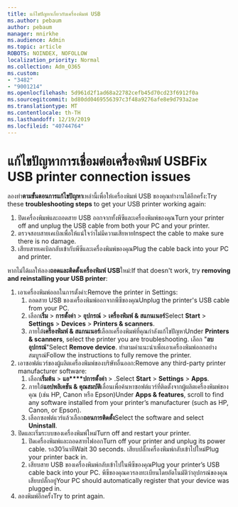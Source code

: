 ```yaml
---
title: แก้ไขปัญหาเกี่ยวกับเครื่องพิมพ์ USB
ms.author: pebaum
author: pebaum
manager: mnirkhe
ms.audience: Admin
ms.topic: article
ROBOTS: NOINDEX, NOFOLLOW
localization_priority: Normal
ms.collection: Adm_O365
ms.custom:
- "3482"
- "9001214"
ms.openlocfilehash: 5d961d2f1ad68a22782cefb45d70cd23f6912f0a
ms.sourcegitcommit: bd80dd0469556397c3f48a9276afe8e9d793a2ae
ms.translationtype: MT
ms.contentlocale: th-TH
ms.lasthandoff: 12/19/2019
ms.locfileid: "40744764"
---
```

# <a name="fix-usb-printer-connection-issues"></a><span data-ttu-id="aa294-102">แก้ไขปัญหาการเชื่อมต่อเครื่องพิมพ์ USB</span><span class="sxs-lookup"><span data-stu-id="aa294-102">Fix USB printer connection issues</span></span>

<span data-ttu-id="aa294-103">ลองทำ**ตามขั้นตอนการแก้ไขปัญหา**เหล่านี้เพื่อให้เครื่องพิมพ์ USB ของคุณทำงานได้อีกครั้ง:</span><span class="sxs-lookup"><span data-stu-id="aa294-103">Try these **troubleshooting steps** to get your USB printer working again:</span></span>

1. <span data-ttu-id="aa294-104">ปิดเครื่องพิมพ์และถอดสาย USB ออกจากทั้งพีซีและเครื่องพิมพ์ของคุณ</span><span class="sxs-lookup"><span data-stu-id="aa294-104">Turn your printer off and unplug the USB cable from both your PC and your printer.</span></span>
2. <span data-ttu-id="aa294-105">ตรวจสอบสายเคเบิลเพื่อให้แน่ใจว่าไม่มีความเสียหาย</span><span class="sxs-lookup"><span data-stu-id="aa294-105">Inspect the cable to make sure there is no damage.</span></span>
3. <span data-ttu-id="aa294-106">เสียบสายเคเบิลกลับเข้ากับพีซีและเครื่องพิมพ์ของคุณ</span><span class="sxs-lookup"><span data-stu-id="aa294-106">Plug the cable back into your PC and printer.</span></span>

<span data-ttu-id="aa294-107">หากไม่ได้ผลให้ลอง**ถอดและติดตั้งเครื่องพิมพ์ USB**ใหม่:</span><span class="sxs-lookup"><span data-stu-id="aa294-107">If that doesn't work, try **removing and reinstalling your USB printer**:</span></span>

1. <span data-ttu-id="aa294-108">เอาเครื่องพิมพ์ออกในการตั้งค่า:</span><span class="sxs-lookup"><span data-stu-id="aa294-108">Remove the printer in Settings:</span></span>
    1. <span data-ttu-id="aa294-109">ถอดสาย USB ของเครื่องพิมพ์ออกจากพีซีของคุณ</span><span class="sxs-lookup"><span data-stu-id="aa294-109">Unplug the printer's USB cable from your PC.</span></span>
    2. <span data-ttu-id="aa294-110">เลือก**เริ่ม** > **การตั้งค่า** > **อุปกรณ์** > **เครื่องพิมพ์ & สแกนเนอร์**</span><span class="sxs-lookup"><span data-stu-id="aa294-110">Select **Start** > **Settings** > **Devices** > **Printers & scanners**.</span></span>
    3. <span data-ttu-id="aa294-111">ภายใต้**เครื่องพิมพ์ & สแกนเนอร์**เลือกเครื่องพิมพ์ที่คุณกำลังแก้ไขปัญหา</span><span class="sxs-lookup"><span data-stu-id="aa294-111">Under **Printers & scanners**, select the printer you are troubleshooting.</span></span> <span data-ttu-id="aa294-112">เลือก "**ลบอุปกรณ์**"</span><span class="sxs-lookup"><span data-stu-id="aa294-112">Select **Remove device**.</span></span> <span data-ttu-id="aa294-113">ทำตามคำแนะนำเพื่อเอาเครื่องพิมพ์ออกอย่างสมบูรณ์</span><span class="sxs-lookup"><span data-stu-id="aa294-113">Follow the instructions to fully remove the printer.</span></span>
2. <span data-ttu-id="aa294-114">เอาซอฟต์แวร์ของผู้ผลิตเครื่องพิมพ์ของบริษัทอื่นออก:</span><span class="sxs-lookup"><span data-stu-id="aa294-114">Remove any third-party printer manufacturer software:</span></span>
    1. <span data-ttu-id="aa294-115">เลือก**เริ่มต้น** > **แอ\*\*\*\*ปการตั้งค่า** > .</span><span class="sxs-lookup"><span data-stu-id="aa294-115">Select **Start** > **Settings** > **Apps**.</span></span>
    2. <span data-ttu-id="aa294-116">ภายใต้**แอปพลิเคชัน & คุณสมบัติ**เลื่อนเพื่อค้นหาซอฟต์แวร์ที่ติดตั้งจากผู้ผลิตเครื่องพิมพ์ของคุณ (เช่น HP, Canon หรือ Epson)</span><span class="sxs-lookup"><span data-stu-id="aa294-116">Under **Apps & features**, scroll to find any software installed from your printer’s manufacturer (such as HP, Canon, or Epson).</span></span>
    3. <span data-ttu-id="aa294-117">เลือกซอฟต์แวร์แล้วเลือก**ถอนการติดตั้ง**</span><span class="sxs-lookup"><span data-stu-id="aa294-117">Select the software and select **Uninstall**.</span></span>
3. <span data-ttu-id="aa294-118">ปิดและเริ่มระบบของเครื่องพิมพ์ใหม่</span><span class="sxs-lookup"><span data-stu-id="aa294-118">Turn off and restart your printer.</span></span><br>
    1. <span data-ttu-id="aa294-119">ปิดเครื่องพิมพ์และถอดสายไฟออก</span><span class="sxs-lookup"><span data-stu-id="aa294-119">Turn off your printer and unplug its power cable.</span></span> <span data-ttu-id="aa294-120">รอ30วินาที</span><span class="sxs-lookup"><span data-stu-id="aa294-120">Wait 30 seconds.</span></span> <span data-ttu-id="aa294-121">เสียบปลั๊กเครื่องพิมพ์กลับเข้าไปใหม่</span><span class="sxs-lookup"><span data-stu-id="aa294-121">Plug your printer back in.</span></span>
    2. <span data-ttu-id="aa294-122">เสียบสาย USB ของเครื่องพิมพ์กลับเข้าไปในพีซีของคุณ</span><span class="sxs-lookup"><span data-stu-id="aa294-122">Plug your printer’s USB cable back into your PC.</span></span> <span data-ttu-id="aa294-123">พีซีของคุณควรลงทะเบียนโดยอัตโนมัติว่าอุปกรณ์ของคุณเสียบปลั๊กอยู่</span><span class="sxs-lookup"><span data-stu-id="aa294-123">Your PC should automatically register that your device was plugged in.</span></span>
4. <span data-ttu-id="aa294-124">ลองพิมพ์อีกครั้ง</span><span class="sxs-lookup"><span data-stu-id="aa294-124">Try to print again.</span></span>